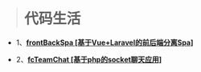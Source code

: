 ># 代码生活

- 1、**[frontBackSpa [基于Vue+Laravel的前后端分离Spa]](https://github.com/flycorn/CodeLife/tree/master/frontBackSpa)**

- 2、**[fcTeamChat [基于php的socket聊天应用]](https://github.com/flycorn/CodeLife/tree/master/fcTeamChat)**

